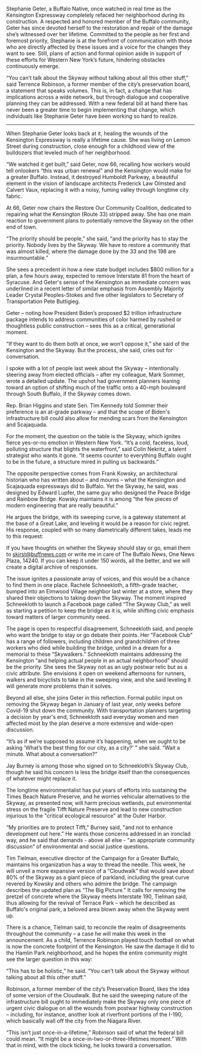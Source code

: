 Stephanie Geter, a Buffalo Native, once watched in real time as the Kensington Expressway completely refaced her neighborhood during its construction. A respected and honored member of the Buffalo community, Geter has since devoted herself to the restoration and repair of the damage she’s witnessed over her lifetime. Committed to the people as her first and foremost priority, Stephanie is at the forefront of communication with those who are directly affected by these issues and a voice for the changes they want to see. Still, plans of action and formal opinion aside in support of these efforts for Western New York’s future, hindering obstacles continuously emerge.

“You can’t talk about the Skyway without talking about all this other stuff,” said Terrence Robinson, a former member of the city’s preservation board, a statement that speaks volumes. This is, in fact, a change that has implications across a wide network, but through dialogue and cooperative planning they can be addressed. With a new federal bill at hand there has never been a greater time to begin implementing that change, which individuals like Stephanie Geter have been working so hard to realize.

---

When Stephanie Geter looks back at it, healing the wounds of the Kensington Expressway is really a lifetime cause. She was living on Lemon Street during construction, close enough for a childhood view of the bulldozers that leveled much of her neighborhood.

“We watched it get built,” said Geter, now 66, recalling how workers would tell onlookers “this was urban renewal” and the Kensington would make for a greater Buffalo.
Instead, it destroyed Humboldt Parkway, a beautiful element in the vision of landscape architects Frederick Law Olmsted and Calvert Vaux, replacing it with a noisy, fuming valley through longtime city fabric.

At 66, Geter now chairs the Restore Our Community Coalition, dedicated to repairing what the Kensington (Route 33) stripped away. She has one main reaction to government plans to potentially remove the Skyway on the other end of town.

“The priority should be people,” she said, “and the priority has to stay the priority. Nobody lives by the Skyway. We have to restore a community that was almost killed, where the damage done by the 33 and the 198 are insurmountable.”

She sees a precedent in how a new state budget includes $800 million for a plan, a few hours away, expected to remove Interstate 81 from the heart of Syracuse. And Geter's sense of the Kensington as immediate concern was underlined in a recent letter of similar emphasis from Assembly Majority Leader Crystal Peoples-Stokes and five other legislators to Secretary of Transportation Pete Buttigieg.

Geter – noting how President Biden’s proposed $2 trillion infrastructure package intends to address communities of color harmed by rushed or thoughtless public construction – sees this as a critical, generational moment.

“If they want to do them both at once, we won’t oppose it,” she said of the Kensington and the Skyway. But the process, she said, cries out for conversation.

I spoke with a lot of people last week about the Skyway – intentionally steering away from elected officials – after my colleague, Mark Sommer, wrote a detailed update. The upshot had government planners leaning toward an option of shifting much of the traffic onto a 40-mph boulevard through South Buffalo, if the Skyway comes down.

Rep. Brian Higgins and state Sen. Tim Kennedy told Sommer their preference is an at-grade parkway – and that the scope of Biden's infrastructure bill could also allow for mending scars from the Kensington and Scajaquada.

For the moment, the question on the table is the Skyway, which ignites fierce yes-or-no emotion in Western New York. “It’s a cold, faceless, loud, polluting structure that blights the waterfront,” said Colin Nekritz, a talent strategist who wants it gone. “It seems counter to everything Buffalo ought to be in the future, a structure mired in pulling us backwards.”

The opposite perspective comes from Frank Kowsky, an architectural historian who has written about – and mourns – what the Kensington and Scajaquada expressways did to Buffalo.
Yet the Skyway, he said, was designed by Edward Lupfer, the same guy who designed the Peace Bridge and Rainbow Bridge. Kowsky maintains it is among “the few pieces of modern engineering that are really beautiful.”

He argues the bridge, with its sweeping curve, is a gateway statement at the base of a Great Lake, and leveling it would be a reason for civic regret. His response, coupled with so many diametrically different takes, leads me to this request:

If you have thoughts on whether the Skyway should stay or go, email them to skirst@buffnews.com or write me in care of The Buffalo News, One News Plaza, 14240. If you can keep it under 150 words, all the better, and we will create a digital archive of responses.

The issue ignites a passionate array of voices, and this would be a chance to find them in one place.
Rachele Schneekloth, a fifth-grade teacher, bumped into an Elmwood Village neighbor last winter at a store, where they shared their objections to taking down the Skyway. The moment inspired Schneekloth to launch a Facebook page called “The Skyway Club,” as well as starting a petition to keep the bridge as it is, while shifting civic emphasis toward matters of larger community need.

The page is open to respectful disagreement, Schneekloth said, and people who want the bridge to stay or go debate their points. Her "Facebook Club" has a range of followers, including children and grandchildren of three workers who died while building the bridge, united in a dream for a memorial to these “Skywalkers.”
Schneekloth maintains addressing the Kensington “and helping actual people in an actual neighborhood” should be the priority. She sees the Skyway not as an ugly postwar relic but as a civic attribute. She envisions it open on weekend afternoons for runners, walkers and bicyclists to take in the sweeping view, and she said leveling it will generate more problems than it solves.

Beyond all else, she joins Geter in this reflection. Formal public input on removing the Skyway began in January of last year, only weeks before Covid-19 shut down the community. With transportation planners targeting a decision by year's end, Schneekloth said everyday women and men affected most by the plan deserve a more extensive and wide-open discussion.

“It’s as if we’re supposed to assume it’s happening, when we ought to be asking 'What’s the best thing for our city, as a city?' ” she said. “Wait a minute. What about a conversation?”

Jay Burney is among those who signed on to Schneekloth’s Skyway Club, though he said his concern is less the bridge itself than the consequences of whatever might replace it.

The longtime environmentalist has put years of efforts into sustaining the Times Beach Nature Preserve, and he worries vehicular alternatives to the Skyway, as presented now, will harm precious wetlands, put environmental stress on the fragile Tifft Nature Preserve and lead to new construction injurious to the "critical ecological resource" at the Outer Harbor.

“My priorities are to protect Tifft," Burney said, "and not to enhance development out here.” He wants those concerns addressed in an ironclad way, and he said that demands - above all else - "an appropriate community discussion” of environmental and social justice questions.

Tim Tielman, executive director of the Campaign for a Greater Buffalo, maintains his organization has a way to thread the needle. This week, he will unveil a more expansive version of a “Cloudwalk” that would save about 80% of the Skyway as a giant piece of parkland, including the great curve revered by Kowsky and others who admire the bridge.
The campaign describes the updated plan as “The Big Picture.” It calls for removing the pretzel of concrete where the Skyway meets Interstate 190, Tielman said, thus allowing for the revival of Terrace Park – which he described as Buffalo's original park, a beloved area blown away when the Skyway went up.

There is a chance, Tielman said, to reconcile the realm of disagreements throughout the community – a case he will make this week in the announcement.
As a child, Terrence Robinson played touch football on what is now the concrete footprint of the Kensington. He saw the damage it did to the Hamlin Park neighborhood, and he hopes the entire community might see the larger question in this way:

“This has to be holistic,” he said. “You can’t talk about the Skyway without talking about all this other stuff.”

Robinson, a former member of the city’s Preservation Board, likes the idea of some version of the Cloudwalk. But he said the sweeping nature of the infrastructure bill ought to immediately make the Skyway only one piece of urgent civic dialogue on all the wounds from postwar highway construction – including, for instance, another look at riverfront portions of the I-190, which basically wall off the city from the Niagara River.

“This isn’t just once-in-a-lifetime,” Robinson said of what the federal bill could mean. “It might be a once-in-two-or-three-lifetimes moment.”
With that in mind, with the clock ticking, he looks toward a conversation.
